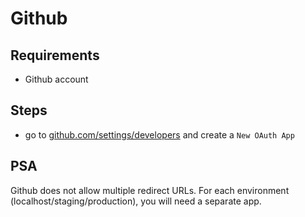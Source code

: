 # Github

## Requirements

- Github account

## Steps

- go to [github.com/settings/developers](https://github.com/settings/developers) and create a `New OAuth App`

## PSA

Github does not allow multiple redirect URLs. For each environment (localhost/staging/production), you will need a separate app.
